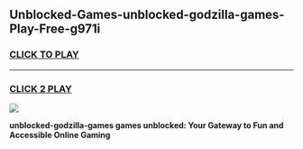 
## Unblocked-Games-unblocked-godzilla-games-Play-Free-g971i
<h3>
<a href="https://premium76.site?title=unblocked-godzilla-games&ref=17A">CLICK TO PLAY</a></h3>
<hr>

<h3>
<a href="https://premium76.site?title=unblocked-godzilla-games&ref=17A">CLICK 2 PLAY</a>
  
</h3>

<a href="https://premium76.site?title=unblocked-godzilla-games&ref=17A"><img src="https://clearcache.store/games.png"></a>


**unblocked-godzilla-games games unblocked: Your Gateway to Fun and Accessible Online Gaming**
